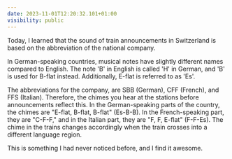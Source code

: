 ```yaml
---
date: 2023-11-01T12:20:32.101+01:00
visibility: public
---
```


Today, I learned that the sound of train announcements in Switzerland is based on the abbreviation of the national company.

In German-speaking countries, musical notes have slightly different names compared to English. The note 'B' in English is called 'H' in German, and 'B' is used for B-flat instead. Additionally, E-flat is referred to as 'Es'.

The abbreviations for the company, are SBB (German), CFF (French), and FFS (Italian). Therefore, the chimes you hear at the stations before announcements reflect this. In the German-speaking parts of the country, the chimes are "E-flat, B-flat, B-flat" (Es-B-B). In the French-speaking part, they are "C-F-F," and in the Italian part, they are "F, F, E-flat" (F-F-Es). The chime in the trains changes accordingly when the train crosses into a different language region.

This is something I had never noticed before, and I find it awesome.
